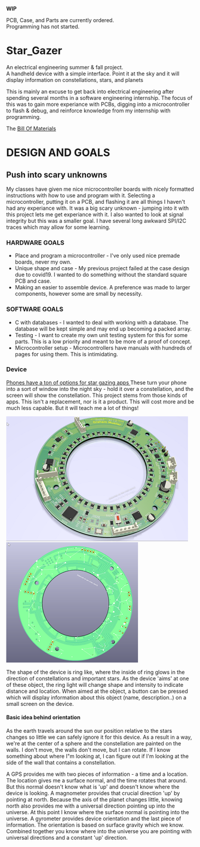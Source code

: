 ****WIP****

PCB, Case, and Parts are currently ordered.  
Programming has not started.  

# Star_Gazer

An electrical engineering summer & fall project.  
A handheld device with a simple interface.  Point it at the sky and it will display information on constellations, stars, and planets

This is mainly an excuse to get back into electrical engineering after spending several months in a software engineering internship.  The focus of this was to gain more experiance with PCBs, digging into a microcontroller to flash & debug, and reinforce knowledge from my internship with programming.

The [ Bill Of Materials ](https://github.com/Muellegr/Star_Gazer/wiki)

# DESIGN AND GOALS
## Push into scary unknowns
My classes have given me nice microcontroller boards with nicely formatted instructions with how to use and program with it.  Selecting a microcontroller, putting it on a PCB, and flashing it are all things I haven't had any experiance with.  It was a big scary unknown - jumping into it with this project lets me get experiance with it.
I also wanted to look at signal integrity but this was a smaller goal. I have several long awkward SPI/I2C traces which may allow for some learning.
### HARDWARE GOALS
* Place and program a microcontroller - I've only used nice premade boards, never my own.
* Unique shape and case - My previous project failed at the case design due to covid19.  I wanted to do something without the standard square PCB and case.
* Making an easier to assemble device. A preference was made to larger components, however some are small by necessity. 
### SOFTWARE GOALS
* C with databases - I wanted to deal with working with a database. The database will be kept simple and may end up becoming a packed array.  
* Testing - I want to create my own unit testing system for this for some parts. This is a low priority and meant to be more of a proof of concept.
* Microcontroller setup - Microcontrollers have manuals with hundreds of pages for using them.  This is intimidating.  

### Device
[ Phones have a ton of options for star gazing apps ](https://www.tomsguide.com/round-up/best-stargazing-apps)
These turn your phone into a sort of window into the night sky - hold it over a constellation, and the screen will show the constellation.  This project stems from those kinds of apps.
This isn't a replacement, nor is it a product.  This will cost more and be much less capable. But it will teach me a lot of things!

![Front of PCB](https://github.com/Muellegr/Star_Gazer/blob/master/Documentation/Images/Ring_Design.png) ![Back of PCB](https://github.com/Muellegr/Star_Gazer/blob/master/Documentation/Images/Ring_Design_Back.png)

The shape of the device is ring like, where the inside of ring glows in the direction of constellations and important stars. As the device 'aims' at one of these object, the ring light will change shape and intensity to indicate distance and location.  When aimed at the object, a button can be pressed which will display information about this object (name, description..) on a small screen on the device.

#### Basic idea behind orientation
As the earth travels around the sun our position relative to the stars changes so little we can safely ignore it for this device.  As a result in a way, we're at the center of a sphere and the constellation are painted on the walls.  I don't move, the walls don't move, but I can rotate.  If I know something about where I"m looking at, I can figure out if I'm looking at the side of the wall that contains a constellation.  

A GPS provides me with two pieces of information - a time and a location.  The location gives me a surface normal, and the time rotates that around.  But this normal doesn't know what is 'up' and doesn't know where the device is looking.
A magnometer provides that crucial direction 'up' by pointing at north.  Because the axis of the planet changes little, knowing north also provides me with a universal direction pointing up into the universe. At this point I know where the surface normal is pointing into the universe. 
A gyrometer provides device orientation and the last piece of information.  The orientation is based on surface gravity which we know.
Combined together you know where into the universe you are pointing with universal directions and a constant 'up' direction.  

